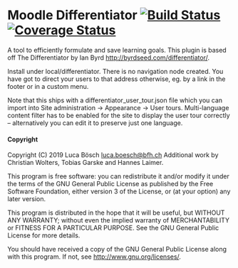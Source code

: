 # Moodle Differentiator [![Build Status](https://travis-ci.org/lucaboesch/moodle-local_differentiator.svg?branch=master)](https://travis-ci.org/lucaboesch/moodle-local_differentiator) [![Coverage Status](https://coveralls.io/repos/github/lucaboesch/moodle-local_differentiator/badge.svg?branch=master)](https://coveralls.io/github/lucaboesch/moodle-local_differentiator?branch=master)

A tool to efficiently formulate and save learning goals.
This plugin is based off The Differentiator by Ian Byrd <http://byrdseed.com/differentiator/>.

Install under local/differentiator. There is no navigation node created.
You have got to direct your users to that address otherwise, eg. by a link
in the footer or in a custom menu.

Note that this ships with a differentiator_user_tour.json file which you can
import into Site administration → Appearance → User tours.
Multi-language content filter has to be enabled for the site to display the
user tour correctly – alternatively you can edit it to preserve just one
language.

#### Copyright

Copyright (C) 2019 Luca Bösch <luca.boesch@bfh.ch>
Additional work by Christian Wolters, Tobias Garske and Hannes Laimer.

This program is free software: you can redistribute it and/or modify it under
the terms of the GNU General Public License as published by the Free Software
Foundation, either version 3 of the License, or (at your option) any later
version.

This program is distributed in the hope that it will be useful, but WITHOUT ANY
WARRANTY; without even the implied warranty of MERCHANTABILITY or FITNESS FOR A
PARTICULAR PURPOSE.  See the GNU General Public License for more details.

You should have received a copy of the GNU General Public License along with
this program.  If not, see <http://www.gnu.org/licenses/>.
